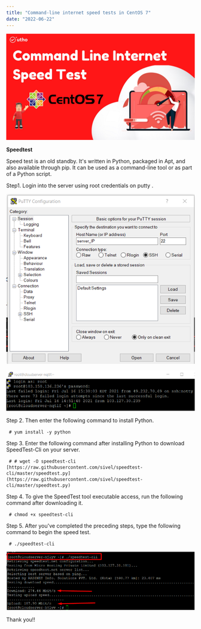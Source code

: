 ```yaml
---
title: "Command-line internet speed tests in CentOS 7"
date: "2022-06-22"
---
```


![](images/Command-line-internet-speed-tests-in-CentOS-7_utho.jpg)

**Speedtest**

Speed test is an old standby. It's written in Python, packaged in Apt, and also available through pip. It can be used as a command-line tool or as part of a Python script.

Step1. Login into the server using root credentials on putty .

![](images/BB1.png)

![](images/BB2.png)

Step 2. Then enter the following command to install Python.

```
 # yum install -y python 
```

Step 3. Enter the following command after installing Python to download SpeedTest-Cli on your server.

```
 # # wget -O speedtest-cli [https://raw.githubusercontent.com/sivel/speedtest-cli/master/speedtest.py](https://raw.githubusercontent.com/sivel/speedtest-cli/master/speedtest.py) 
```

Step 4. To give the SpeedTest tool executable access, run the following command after downloading it.

```
 # chmod +x speedtest-cli 
```

Step 5. After you've completed the preceding steps, type the following command to begin the speed test.

```
 # ./speedtest-cli 
```

![](images/BB6.png)

Thank you!!
